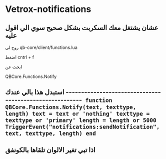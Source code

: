 # Vetrox-notifications

عشان يشتغل معك السكربت بشكل صحيح سوي الي اقول عليه
--------------------------------------------------------
روح لي
qb-core/client/functions.lua 

اضغط cntrl + f

ابحث عن 

QBCore.Functions.Notify

استبدل هذا بالي عندك
--------------------------------------------------------```
function QBCore.Functions.Notify(text, texttype, length)
    text = text or 'nothing'
    texttype = texttype or 'primary'
    length = length or 5000
    TriggerEvent("notifications:sendNotification", text, texttype, length)
end```
--------------------------------------------------------
اذا تبي تغير الالوان تلقاها بالكونفق
--------------------------------------------------------
